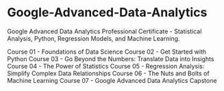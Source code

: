 # Google-Advanced-Data-Analytics
Google Advanced Data Analytics Professional Certificate - Statistical Analysis, Python, Regression Models, and Machine Learning.

Course 01 - Foundations of Data Science
Course 02 - Get Started with Python
Course 03 - Go Beyond the Numbers: Translate Data into Insights
Course 04 - The Power of Statistics
Course 05 - Regression Analysis: Simplify Complex Data Relationships
Course 06 - The Nuts and Bolts of Machine Learning
Course 07 - Google Advanced Data Analytics Capstone
